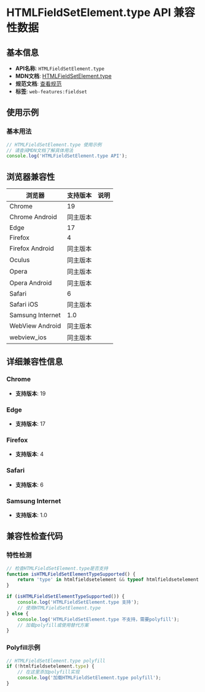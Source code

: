 # HTMLFieldSetElement.type API 兼容性数据

## 基本信息

- **API名称**: `HTMLFieldSetElement.type`
- **MDN文档**: [HTMLFieldSetElement.type](https://developer.mozilla.org/docs/Web/API/HTMLFieldSetElement/type)
- **规范文档**: [查看规范](https://html.spec.whatwg.org/multipage/form-elements.html#dom-fieldset-type-dev)
- **标签**: `web-features:fieldset`

## 使用示例

### 基本用法

```javascript
// HTMLFieldSetElement.type 使用示例
// 请查阅MDN文档了解具体用法
console.log('HTMLFieldSetElement.type API');
```

## 浏览器兼容性

| 浏览器 | 支持版本 | 说明 |
|--------|----------|------|
| Chrome | 19 |  |
| Chrome Android | 同主版本 |  |
| Edge | 17 |  |
| Firefox | 4 |  |
| Firefox Android | 同主版本 |  |
| Oculus | 同主版本 |  |
| Opera | 同主版本 |  |
| Opera Android | 同主版本 |  |
| Safari | 6 |  |
| Safari iOS | 同主版本 |  |
| Samsung Internet | 1.0 |  |
| WebView Android | 同主版本 |  |
| webview_ios | 同主版本 |  |

## 详细兼容性信息

### Chrome

- **支持版本**: 19

### Edge

- **支持版本**: 17

### Firefox

- **支持版本**: 4

### Safari

- **支持版本**: 6

### Samsung Internet

- **支持版本**: 1.0

## 兼容性检查代码

### 特性检测

```javascript
// 检查HTMLFieldSetElement.type是否支持
function isHTMLFieldSetElementTypeSupported() {
    return 'type' in htmlfieldsetelement && typeof htmlfieldsetelement.type === 'function';
}

if (isHTMLFieldSetElementTypeSupported()) {
    console.log('HTMLFieldSetElement.type 支持');
    // 使用HTMLFieldSetElement.type
} else {
    console.log('HTMLFieldSetElement.type 不支持，需要polyfill');
    // 加载polyfill或使用替代方案
}
```

### Polyfill示例

```javascript
// HTMLFieldSetElement.type polyfill
if (!htmlfieldsetelement.type) {
    // 在这里添加polyfill实现
    console.log('加载HTMLFieldSetElement.type polyfill');
}
```


